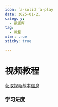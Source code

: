 ```yaml
---
icon: fa-solid fa-play
date: 2025-01-21
category:
  - 数据库
tag:
  - 教程
star: true
sticky: true

---
```


# 视频教程

<a href='https://api.bilibili.com/x/web-interface/wbi/view?bvid=BV1np4y1C7Yf'>获取视频基本信息</a>

### 学习进度

<BiliBili aid="717242269" cid="1596690408" page=1 />